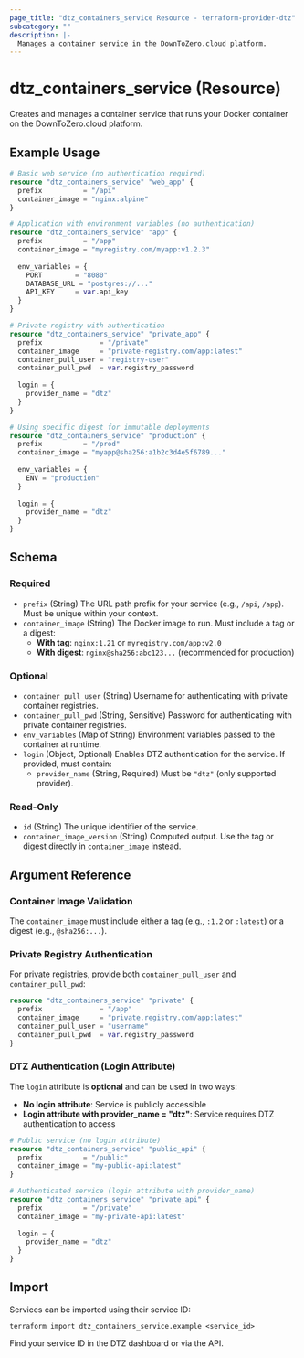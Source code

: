 ```yaml
---
page_title: "dtz_containers_service Resource - terraform-provider-dtz"
subcategory: ""
description: |-
  Manages a container service in the DownToZero.cloud platform.
---
```


# dtz_containers_service (Resource)

Creates and manages a container service that runs your Docker container on the DownToZero.cloud platform.

## Example Usage

```terraform
# Basic web service (no authentication required)
resource "dtz_containers_service" "web_app" {
  prefix          = "/api"
  container_image = "nginx:alpine"
}

# Application with environment variables (no authentication)
resource "dtz_containers_service" "app" {
  prefix          = "/app"
  container_image = "myregistry.com/myapp:v1.2.3"
  
  env_variables = {
    PORT        = "8080"
    DATABASE_URL = "postgres://..."
    API_KEY     = var.api_key
  }
}

# Private registry with authentication
resource "dtz_containers_service" "private_app" {
  prefix              = "/private"
  container_image     = "private-registry.com/app:latest"
  container_pull_user = "registry-user"
  container_pull_pwd  = var.registry_password
  
  login = {
    provider_name = "dtz"
  }
}

# Using specific digest for immutable deployments
resource "dtz_containers_service" "production" {
  prefix          = "/prod"
  container_image = "myapp@sha256:a1b2c3d4e5f6789..."
  
  env_variables = {
    ENV = "production"
  }
  
  login = {
    provider_name = "dtz"
  }
}
```

## Schema

### Required

- `prefix` (String) The URL path prefix for your service (e.g., `/api`, `/app`). Must be unique within your context.
- `container_image` (String) The Docker image to run. Must include a tag or a digest:
  - **With tag**: `nginx:1.21` or `myregistry.com/app:v2.0`
  - **With digest**: `nginx@sha256:abc123...` (recommended for production)

### Optional

- `container_pull_user` (String) Username for authenticating with private container registries.
- `container_pull_pwd` (String, Sensitive) Password for authenticating with private container registries.
- `env_variables` (Map of String) Environment variables passed to the container at runtime.
- `login` (Object, Optional) Enables DTZ authentication for the service. If provided, must contain:
  - `provider_name` (String, Required) Must be `"dtz"` (only supported provider).

### Read-Only

- `id` (String) The unique identifier of the service.
- `container_image_version` (String) Computed output. Use the tag or digest directly in `container_image` instead.

## Argument Reference

### Container Image Validation

The `container_image` must include either a tag (e.g., `:1.2` or `:latest`) or a digest (e.g., `@sha256:...`).

### Private Registry Authentication

For private registries, provide both `container_pull_user` and `container_pull_pwd`:

```terraform
resource "dtz_containers_service" "private" {
  prefix              = "/app"
  container_image     = "private.registry.com/app:latest"
  container_pull_user = "username"
  container_pull_pwd  = var.registry_password
}
```

### DTZ Authentication (Login Attribute)

The `login` attribute is **optional** and can be used in two ways:

- **No login attribute**: Service is publicly accessible
- **Login attribute with provider_name = "dtz"**: Service requires DTZ authentication to access

```terraform
# Public service (no login attribute)
resource "dtz_containers_service" "public_api" {
  prefix          = "/public"
  container_image = "my-public-api:latest"
}

# Authenticated service (login attribute with provider_name)
resource "dtz_containers_service" "private_api" {
  prefix          = "/private"
  container_image = "my-private-api:latest"
  
  login = {
    provider_name = "dtz"
  }
}
```

## Import

Services can be imported using their service ID:

```shell
terraform import dtz_containers_service.example <service_id>
```

Find your service ID in the DTZ dashboard or via the API.